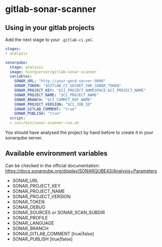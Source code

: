 # gitlab-sonar-scanner

## Using in your gitlab projects

Add the next stage to your `.gitlab-ci.yml`.

```yaml
stages:
- analysis

sonarqube:
  stage: analysis
  image: hiorgserver/gitlab-sonar-scanner
  variables:
    SONAR_URL: "http://your-gocd-server:9000"
    SONAR_TOKEN: "$GITLAB_CI_SECRET_VAR_SONAR_TOKEN"
    SONAR_PROJECT_KEY: "$CI_PROJECT_NAMESPACE:$CI_PROJECT_NAME"
    SONAR_PROJECT_NAME: "$CI_PROJECT_NAME"
    SONAR_BRANCH: "$CI_COMMIT_REF_NAME"
    SONAR_PROJECT_VERSION: "$CI_JOB_ID"
    SONAR_GITLAB_COMMENT: "true"
    SONAR_PUBLISH: "true"
  script:
  - /usr/bin/sonar-scanner-run.sh
```

You should have analysed the project by hand before to create it in your sonarqube server.

## Available environment variables

Can be checked in the official documentation: https://docs.sonarqube.org/display/SONARQUBE43/Analysis+Parameters

- SONAR_URL
- SONAR_PROJECT_KEY
- SONAR_PROJECT_NAME
- SONAR_PROJECT_VERSION
- SONAR_TOKEN
- SONAR_DEBUG
- SONAR_SOURCES _or_ SONAR_SCAN_SUBDIR
- SONAR_PROFILE
- SONAR_LANGUAGE
- SONAR_BRANCH
- SONAR_GITLAB_COMMENT [true|false]
- SONAR_PUBLISH [true|false]
